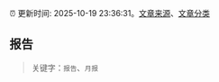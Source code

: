 :alarm_clock: 更新时间: 2025-10-19 23:36:31。[文章来源](/README.md)、[文章分类](/TAGS.md)

## 报告


> 关键字：`报告`、`月报`



